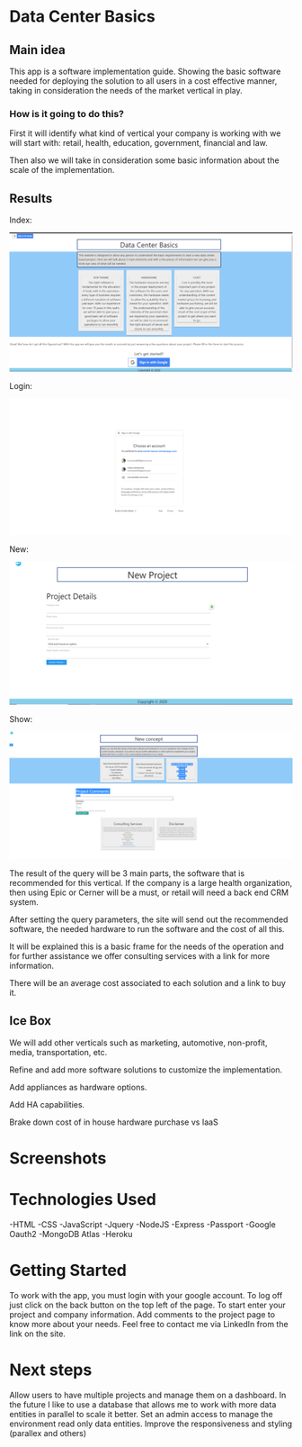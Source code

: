 
# Data Center Basics

## Main idea

This app is a software implementation guide. Showing the basic software needed for deploying the solution to all users in a cost effective manner, taking in consideration the needs of the market vertical in play.

### How is it going to do this?

First it will identify what kind of vertical your company is working with we will start with: retail, health, education, government, financial and law. 

Then also we will take in consideration some basic information about the scale of the implementation.

## Results

Index:

<img src="images/first.PNG">

Login:

![](images/login.PNG)

New:

![](images/new.PNG)

Show:

![](images/show.PNG)


The result of the query will be 3 main parts, the software that is recommended for this vertical. If the company is a large health organization, then using Epic or Cerner will be a must, or retail will need a back end CRM system. 

After setting the query parameters, the site will send out the recommended software, the needed hardware to run the software and the cost of all this.

It will be explained this is a basic frame for the needs of the operation and for further assistance we offer consulting services with a link for more information.

There will be an average cost associated to each  solution and a link to buy it.

## Ice Box

We will add other verticals such as marketing,  automotive, non-profit, media, transportation, etc. 

Refine and add more software solutions to customize the implementation.

Add appliances as hardware options.

Add HA capabilities.

Brake down cost of in house hardware purchase vs IaaS


# Screenshots



# Technologies Used
-HTML
-CSS
-JavaScript
-Jquery
-NodeJS
-Express
-Passport
-Google Oauth2
-MongoDB Atlas
-Heroku

# Getting Started

To work with the app, you must login with your google account. To log off just click on the back button on the top left of the page.
To start enter your project and company information.
Add comments to the project page to know more about your needs.
Feel free to contact me via LinkedIn from the link on the site.

# Next steps

Allow users to have multiple projects and manage them on a dashboard.
In the future I like to use a database that allows me to work with more data entities in parallel to scale it better.
Set an admin access to manage the environment read only data entities.
Improve the responsiveness and styling (parallex and others)



